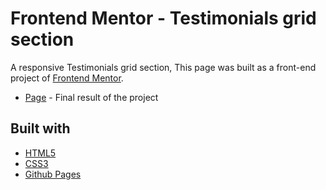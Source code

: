 # Frontend Mentor - Testimonials grid section

A responsive Testimonials grid section, This page was built as a front-end project of [Frontend Mentor](https://www.frontendmentor.io/challenges/testimonials-grid-section-Nnw6J7Un7).

- [Page](https://sabiqhashil.github.io/testimonials_grid_section_main-responsive/) - Final result of the project

## Built with

- [HTML5](https://developer.mozilla.org/es/docs/HTML/HTML5)
- [CSS3](https://developer.mozilla.org/es/docs/Web/CSS/CSS3)
- [Github Pages](https://pages.github.com/)
